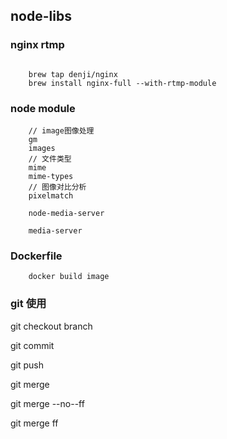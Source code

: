 ## node-libs

### nginx rtmp

```

    brew tap denji/nginx
    brew install nginx-full --with-rtmp-module

```

### node module

```
    // image图像处理
    gm
    images
    // 文件类型
    mime
    mime-types
    // 图像对比分析
    pixelmatch

    node-media-server

    media-server

```

### Dockerfile
```
    docker build image

```

### git 使用

git checkout branch

git commit

git push

git merge

git merge --no--ff

git merge ff